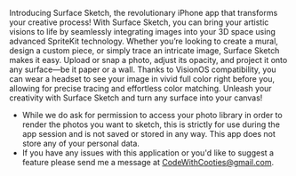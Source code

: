 Introducing Surface Sketch, the revolutionary iPhone app that transforms your creative process! With Surface Sketch, you can bring your artistic visions to life by seamlessly integrating images into your 3D space using advanced SpriteKit technology. Whether you’re looking to create a mural, design a custom piece, or simply trace an intricate image, Surface Sketch makes it easy. Upload or snap a photo, adjust its opacity, and project it onto any surface—be it paper or a wall. Thanks to VisionOS compatibility, you can wear a headset to see your image in vivid full color right before you, allowing for precise tracing and effortless color matching. Unleash your creativity with Surface Sketch and turn any surface into your canvas!

* While we do ask for permission to access your photo library in order to render the photos you want to sketch, this is strictly for use during the app session and is not saved or stored in any way. This app does not store any of your personal data.
* If you have any issues with this application or you'd like to suggest a feature please send me a message at CodeWithCooties@gmail.com.
